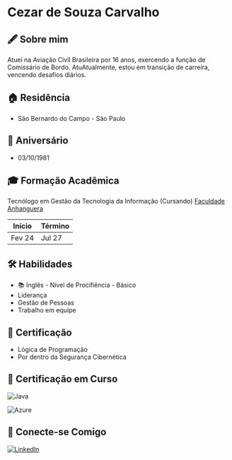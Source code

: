 # Cezar de Souza Carvalho 


## 🖋️ Sobre mim
Atuei na Aviação Civil Brasileira por 16 anos, exercendo a função de Comissário de Bordo.
AtuAtualmente, estou em transição de carreira, vencendo desafios diários.

## 🏠 Residência
- São Bernardo do Campo - São Paulo


## 🎂 Aniversário
- 03/10/1981

## 🎓 Formação Acadêmica
Tecnólogo em Gestão da Tecnologia da Informação (Cursando) [Faculdade Anhanguera](https://www.anhanguera.com/)

| Início | Término |
|--------|---------|
Fev 24   | Jul 27  |

## 🛠 Habilidades
- 📚 Inglês - Nível de Procifiência - Básico
- Liderança
- Gestão de Pessoas
- Trabalho em equipe

## 📖 Certificação
- Lógica de Programação
- Por dentro da Segurança Cibernética

## 📒 Certificação em Curso
![Java](https://img.shields.io/badge/java-%23ED8B00.svg?style=for-the-badge&logo=openjdk&logoColor=white)


![Azure](https://img.shields.io/badge/Azure-blue?style=for-the-badge&logo=microsoft%20azure&logoColor=blue&labelColor=FFFFFF&link=https%3A%2F%2Fimages.app.goo.gl%2FK7PN1jYJd57x4q7A8)

## 📱 Conecte-se Comigo
[![LinkedIn](https://img.shields.io/badge/LinkedIn-0077B5?style=for-the-badge&logo=linkedin&logoColor=white)](https://www.linkedin.com/in/cezar-de-souza-carvalho-594b4a240)


